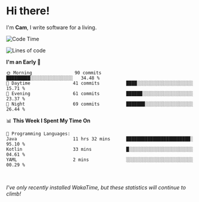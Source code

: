 # Hi there!
I'm **Cam**, I write software for a living.

<!--START_SECTION:waka-->
![Code Time](http://img.shields.io/badge/Code%20Time-151%20hrs%2017%20mins-blue)

![Lines of code](https://img.shields.io/badge/From%20Hello%20World%20I%27ve%20Written-49.5%20thousand%20lines%20of%20code-blue)

**I'm an Early 🐤** 

```text
🌞 Morning                90 commits          █████████░░░░░░░░░░░░░░░░   34.48 % 
🌆 Daytime                41 commits          ████░░░░░░░░░░░░░░░░░░░░░   15.71 % 
🌃 Evening                61 commits          ██████░░░░░░░░░░░░░░░░░░░   23.37 % 
🌙 Night                  69 commits          ███████░░░░░░░░░░░░░░░░░░   26.44 % 
```


📊 **This Week I Spent My Time On** 

```text
💬 Programming Languages: 
Java                     11 hrs 32 mins      ████████████████████████░   95.10 % 
Kotlin                   33 mins             █░░░░░░░░░░░░░░░░░░░░░░░░   04.61 % 
YAML                     2 mins              ░░░░░░░░░░░░░░░░░░░░░░░░░   00.29 % 
```


<!--END_SECTION:waka-->

<br>

_I've only recently installed WakaTime, but these statistics will continue to climb!_
